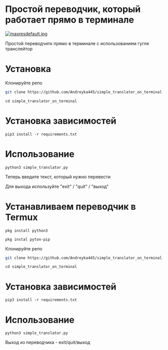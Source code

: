 # Простой переводчик, который работает прямо в терминале

[![maxresdefault.jpg](https://i.postimg.cc/tJrvrm5w/maxresdefault.jpg)](https://postimg.cc/0KwCjnh0)

 Простой переводчитк прямо в терминале с использованием гугле транслейтор
 # Установка
 Клонируйте репо

 ```bash
git clone https://github.com/Andreyka445/simple_translator_on_terminal.git
```
```
cd simple_translator_on_terminal
```

# Установка зависимостей

```
pip3 install -r requirements.txt
```
# Использование

```
python3 simple_translator.py
```
Теперь введите текст, который нужно перевести

Для выхода используйте "exit" / "quit" / "выход"

# Устанавливаем переводчик в Termux

```
pkg install python3
```
```
pkg instal pyton-pip
```

 Клонируйте репо

 ```bash
git clone https://github.com/Andreyka445/simple_translator_on_terminal.git
```
```
cd simple_translator_on_terminal
```

# Установка зависимостей

```
pip3 install -r requirements.txt
```
# Использование

```
python3 simple_translator.py
```
Выход из переводчика - exit/quit/выход
